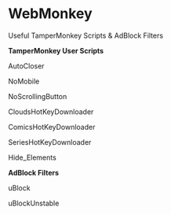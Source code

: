 # WebMonkey

Useful TamperMonkey Scripts & AdBlock Filters

**TamperMonkey User Scripts**

AutoCloser

NoMobile

NoScrollingButton



CloudsHotKeyDownloader

ComicsHotKeyDownloader

SeriesHotKeyDownloader



Hide_Elements




**AdBlock Filters**

uBlock

uBlockUnstable
